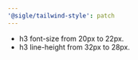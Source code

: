 ```yaml
---
'@sigle/tailwind-style': patch
---
```


- h3 font-size from 20px to 22px.
- h3 line-height from 32px to 28px.
